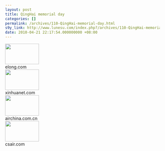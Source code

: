 ```yaml
---
layout: post
title: QingHai memorial day
categories: []
permalink: /archives/110-QingHai-memorial-day.html
s9y_link: http://www.lunesu.com/index.php?/archives/110-QingHai-memorial-day.html
date: 2010-04-21 22:17:54.000000000 +08:00
---
```

<div class="serendipity_imageComment_left" style="width: 110px"><div class="serendipity_imageComment_img"><a class="serendipity_image_link"  href='http://www.lunesu.com/uploads/elong-bw.png'><!-- s9ymdb:81 --><img class="serendipity_image_left" width="110" height="67"  src="http://www.lunesu.com/uploads/elong-bw.serendipityThumb.png"  alt="" /></a></div><div class="serendipity_imageComment_txt">elong.com</div></div><div class="serendipity_imageComment_left" style="width: 110px"><div class="serendipity_imageComment_img"><a class="serendipity_image_link"  href='http://www.lunesu.com/uploads/xinhua-bw.png'><!-- s9ymdb:78 --><img class="serendipity_image_left" width="110" height="67"  src="http://www.lunesu.com/uploads/xinhua-bw.serendipityThumb.png"  alt="" /></a></div><div class="serendipity_imageComment_txt">xinhuanet.com</div></div><div class="serendipity_imageComment_left" style="width: 110px"><div class="serendipity_imageComment_img"><a class="serendipity_image_link"  href='http://www.lunesu.com/uploads/airchina-bw.png'><!-- s9ymdb:79 --><img class="serendipity_image_left" width="110" height="67"  src="http://www.lunesu.com/uploads/airchina-bw.serendipityThumb.png"  alt="" /></a></div><div class="serendipity_imageComment_txt">airchina.com.cn</div></div><div class="serendipity_imageComment_left" style="width: 110px"><div class="serendipity_imageComment_img"><a class="serendipity_image_link"  href='http://www.lunesu.com/uploads/csair-bw.png'><!-- s9ymdb:80 --><img class="serendipity_image_left" width="110" height="67"  src="http://www.lunesu.com/uploads/csair-bw.serendipityThumb.png"  alt="" /></a></div><div class="serendipity_imageComment_txt">csair.com</div></div>
